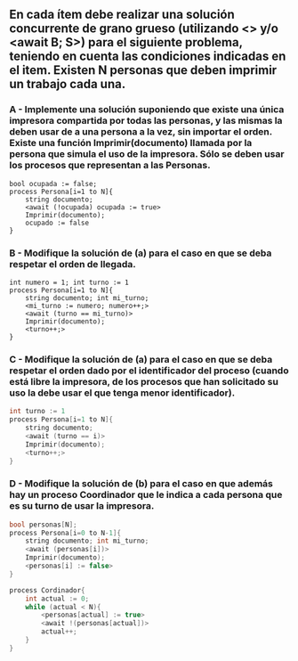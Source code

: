 ## En cada ítem debe realizar una solución concurrente de grano grueso (utilizando <> y/o <await B; S>) para el siguiente problema, teniendo en cuenta las condiciones indicadas en el item. Existen N personas que deben imprimir un trabajo cada una.

### A - Implemente una solución suponiendo que existe una única impresora compartida por todas las personas, y las mismas la deben usar de a una persona a la vez, sin importar el orden. Existe una función Imprimir(documento) llamada por la persona que simula el uso de la impresora. Sólo se deben usar los procesos que representan a las Personas.

```
bool ocupada := false; 
process Persona[i=1 to N]{
    string documento;
    <await (!ocupada) ocupada := true>
    Imprimir(documento);
    ocupado := false
}
```

### B - Modifique la solución de (a) para el caso en que se deba respetar el orden de llegada.
```
int numero = 1; int turno := 1
process Persona[i=1 to N]{
    string documento; int mi_turno;
    <mi_turno := numero; numero++;>
    <await (turno == mi_turno)>
    Imprimir(documento);
    <turno++;>
}
```

### C - Modifique la solución de (a) para el caso en que se deba respetar el orden dado por el identificador del proceso (cuando está libre la impresora, de los procesos que han solicitado su uso la debe usar el que tenga menor identificador).
```c
int turno := 1
process Persona[i=1 to N]{
    string documento;
    <await (turno == i)>
    Imprimir(documento);
    <turno++;>
}
```

### D - Modifique la solución de (b) para el caso en que además hay un proceso Coordinador que le indica a cada persona que es su turno de usar la impresora.
```c
bool personas[N];
process Persona[i=0 to N-1]{
    string documento; int mi_turno;
    <await (personas[i])>
    Imprimir(documento);
    <personas[i] := false>
}

process Cordinador{
    int actual := 0;
    while (actual < N){
        <personas[actual] := true>
        <await !(personas[actual])>
        actual++;
    }
}
```